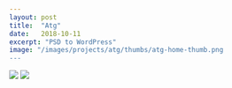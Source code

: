 ```yaml
---
layout: post
title:  "Atg"
date:   2018-10-11
excerpt: "PSD to WordPress"
image: "/images/projects/atg/thumbs/atg-home-thumb.png
---
```


<img src="/images/projects/atg/atg-contact-us.png"> 
<img src="/images/projects/atg/atg-strength-grading-timber.png">
